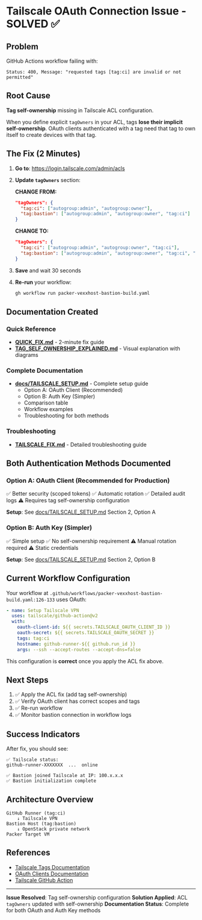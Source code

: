 # Tailscale OAuth Connection Issue - SOLVED ✅

## Problem
GitHub Actions workflow failing with:
```
Status: 400, Message: "requested tags [tag:ci] are invalid or not permitted"
```

## Root Cause
**Tag self-ownership** missing in Tailscale ACL configuration.

When you define explicit `tagOwners` in your ACL, tags **lose their implicit self-ownership**. OAuth clients authenticated with a tag need that tag to own itself to create devices with that tag.

## The Fix (2 Minutes)

1. **Go to**: https://login.tailscale.com/admin/acls

2. **Update `tagOwners`** section:

   **CHANGE FROM:**
   ```json
   "tagOwners": {
     "tag:ci": ["autogroup:admin", "autogroup:owner"],
     "tag:bastion": ["autogroup:admin", "autogroup:owner", "tag:ci"]
   }
   ```

   **CHANGE TO:**
   ```json
   "tagOwners": {
     "tag:ci": ["autogroup:admin", "autogroup:owner", "tag:ci"],
     "tag:bastion": ["autogroup:admin", "autogroup:owner", "tag:ci", "tag:bastion"]
   }
   ```

3. **Save** and wait 30 seconds

4. **Re-run** your workflow:
   ```bash
   gh workflow run packer-vexxhost-bastion-build.yaml
   ```

## Documentation Created

### Quick Reference
- **[QUICK_FIX.md](./QUICK_FIX.md)** - 2-minute fix guide
- **[TAG_SELF_OWNERSHIP_EXPLAINED.md](./TAG_SELF_OWNERSHIP_EXPLAINED.md)** - Visual explanation with diagrams

### Complete Documentation
- **[docs/TAILSCALE_SETUP.md](./docs/TAILSCALE_SETUP.md)** - Complete setup guide
  - Option A: OAuth Client (Recommended)
  - Option B: Auth Key (Simpler)
  - Comparison table
  - Workflow examples
  - Troubleshooting for both methods

### Troubleshooting
- **[TAILSCALE_FIX.md](./TAILSCALE_FIX.md)** - Detailed troubleshooting guide

## Both Authentication Methods Documented

### Option A: OAuth Client (Recommended for Production)
✅ Better security (scoped tokens)
✅ Automatic rotation
✅ Detailed audit logs
⚠️ Requires tag self-ownership configuration

**Setup**: See [docs/TAILSCALE_SETUP.md](./docs/TAILSCALE_SETUP.md) Section 2, Option A

### Option B: Auth Key (Simpler)
✅ Simple setup
✅ No self-ownership requirement
⚠️ Manual rotation required
⚠️ Static credentials

**Setup**: See [docs/TAILSCALE_SETUP.md](./docs/TAILSCALE_SETUP.md) Section 2, Option B

## Current Workflow Configuration

Your workflow at `.github/workflows/packer-vexxhost-bastion-build.yaml:126-133` uses OAuth:

```yaml
- name: Setup Tailscale VPN
  uses: tailscale/github-action@v2
  with:
    oauth-client-id: ${{ secrets.TAILSCALE_OAUTH_CLIENT_ID }}
    oauth-secret: ${{ secrets.TAILSCALE_OAUTH_SECRET }}
    tags: tag:ci
    hostname: github-runner-${{ github.run_id }}
    args: --ssh --accept-routes --accept-dns=false
```

This configuration is **correct** once you apply the ACL fix above.

## Next Steps

1. ✅ Apply the ACL fix (add tag self-ownership)
2. ✅ Verify OAuth client has correct scopes and tags
3. ✅ Re-run workflow
4. ✅ Monitor bastion connection in workflow logs

## Success Indicators

After fix, you should see:

```
✅ Tailscale status:
github-runner-XXXXXXX  ...  online

✅ Bastion joined Tailscale at IP: 100.x.x.x
✅ Bastion initialization complete
```

## Architecture Overview

```
GitHub Runner (tag:ci)
    ↓ Tailscale VPN
Bastion Host (tag:bastion)
    ↓ OpenStack private network
Packer Target VM
```

## References

- [Tailscale Tags Documentation](https://tailscale.com/kb/1068/tags)
- [OAuth Clients Documentation](https://tailscale.com/kb/1215/oauth-clients)
- [Tailscale GitHub Action](https://github.com/tailscale/github-action)

---

**Issue Resolved**: Tag self-ownership configuration
**Solution Applied**: ACL `tagOwners` updated with self-ownership
**Documentation Status**: Complete for both OAuth and Auth Key methods
